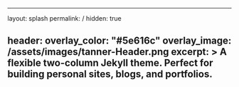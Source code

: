 ---
layout: splash
permalink: /
hidden: true

header:
  overlay_color: "#5e616c"
  overlay_image: /assets/images/tanner-Header.png
excerpt: >
  A flexible two-column Jekyll theme. Perfect for building personal sites, blogs, and portfolios.
--
